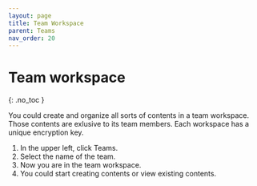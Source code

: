 ```yaml
---
layout: page
title: Team Workspace 
parent: Teams 
nav_order: 20 
---
```


# Team workspace 
{: .no_toc }

You could create and organize all sorts of contents in a team workspace. Those contents are exlusive to its team members. Each workspace has a unique encryption key.

1. In the upper left, click Teams.
2. Select the name of the team.
3. Now you are in the team workspace.
4. You could start creating contents or view existing contents.
